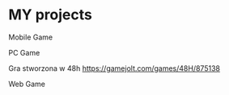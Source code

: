 # MY projects

Mobile Game 

PC Game 
  
  Gra stworzona w 48h 
    https://gamejolt.com/games/48H/875138

Web Game
